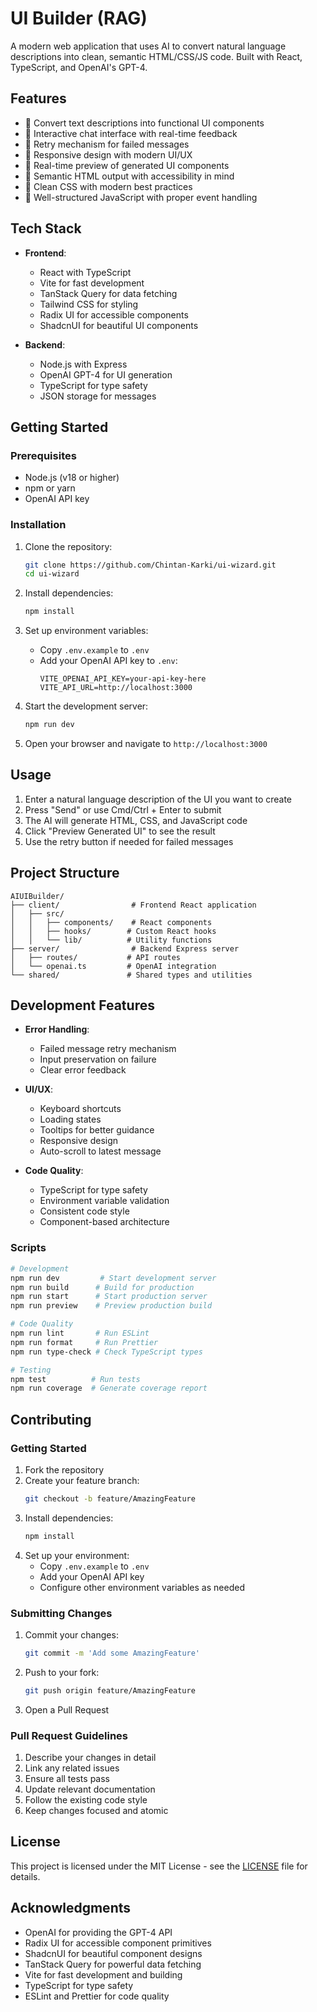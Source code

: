 # UI Builder (RAG)

A modern web application that uses AI to convert natural language descriptions into clean, semantic HTML/CSS/JS code. Built with React, TypeScript, and OpenAI's GPT-4.

## Features

- 🎨 Convert text descriptions into functional UI components
- 💬 Interactive chat interface with real-time feedback
- 🔄 Retry mechanism for failed messages
- 📱 Responsive design with modern UI/UX
- 🚀 Real-time preview of generated UI components
- 🎯 Semantic HTML output with accessibility in mind
- 🎨 Clean CSS with modern best practices
- 📝 Well-structured JavaScript with proper event handling

## Tech Stack

- **Frontend**:
  - React with TypeScript
  - Vite for fast development
  - TanStack Query for data fetching
  - Tailwind CSS for styling
  - Radix UI for accessible components
  - ShadcnUI for beautiful UI components

- **Backend**:
  - Node.js with Express
  - OpenAI GPT-4 for UI generation
  - TypeScript for type safety
  - JSON storage for messages

## Getting Started

### Prerequisites

- Node.js (v18 or higher)
- npm or yarn
- OpenAI API key

### Installation

1. Clone the repository:
   ```bash
   git clone https://github.com/Chintan-Karki/ui-wizard.git
   cd ui-wizard
   ```

2. Install dependencies:
   ```bash
   npm install
   ```

3. Set up environment variables:
   - Copy `.env.example` to `.env`
   - Add your OpenAI API key to `.env`:
     ```
     VITE_OPENAI_API_KEY=your-api-key-here
     VITE_API_URL=http://localhost:3000
     ```

4. Start the development server:
   ```bash
   npm run dev
   ```

5. Open your browser and navigate to `http://localhost:3000`

## Usage

1. Enter a natural language description of the UI you want to create
2. Press "Send" or use Cmd/Ctrl + Enter to submit
3. The AI will generate HTML, CSS, and JavaScript code
4. Click "Preview Generated UI" to see the result
5. Use the retry button if needed for failed messages

## Project Structure

```
AIUIBuilder/
├── client/                # Frontend React application
│   ├── src/
│   │   ├── components/    # React components
│   │   ├── hooks/        # Custom React hooks
│   │   └── lib/          # Utility functions
├── server/                # Backend Express server
│   ├── routes/           # API routes
│   └── openai.ts         # OpenAI integration
└── shared/               # Shared types and utilities
```

## Development Features

- **Error Handling**:
  - Failed message retry mechanism
  - Input preservation on failure
  - Clear error feedback

- **UI/UX**:
  - Keyboard shortcuts
  - Loading states
  - Tooltips for better guidance
  - Responsive design
  - Auto-scroll to latest message

- **Code Quality**:
  - TypeScript for type safety
  - Environment variable validation
  - Consistent code style
  - Component-based architecture

### Scripts

```bash
# Development
npm run dev         # Start development server
npm run build      # Build for production
npm run start      # Start production server
npm run preview    # Preview production build

# Code Quality
npm run lint       # Run ESLint
npm run format     # Run Prettier
npm run type-check # Check TypeScript types

# Testing
npm test          # Run tests
npm run coverage  # Generate coverage report
```

## Contributing

### Getting Started

1. Fork the repository
2. Create your feature branch:
   ```bash
   git checkout -b feature/AmazingFeature
   ```
3. Install dependencies:
   ```bash
   npm install
   ```
4. Set up your environment:
   - Copy `.env.example` to `.env`
   - Add your OpenAI API key
   - Configure other environment variables as needed

### Submitting Changes

1. Commit your changes:
   ```bash
   git commit -m 'Add some AmazingFeature'
   ```
2. Push to your fork:
   ```bash
   git push origin feature/AmazingFeature
   ```
3. Open a Pull Request

### Pull Request Guidelines

1. Describe your changes in detail
2. Link any related issues
3. Ensure all tests pass
4. Update relevant documentation
5. Follow the existing code style
6. Keep changes focused and atomic

## License

This project is licensed under the MIT License - see the [LICENSE](LICENSE) file for details.

## Acknowledgments

- OpenAI for providing the GPT-4 API
- Radix UI for accessible component primitives
- ShadcnUI for beautiful component designs
- TanStack Query for powerful data fetching
- Vite for fast development and building
- TypeScript for type safety
- ESLint and Prettier for code quality
